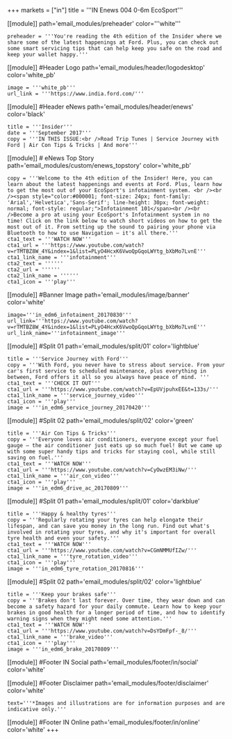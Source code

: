 +++
markets = ["in"]
title = '''IN Enews 004 0-6m EcoSport'''

[[module]]
path='email_modules/preheader'
color='''white'''

	preheader = '''You're reading the 4th edition of the Insider where we share some of the latest happenings at Ford. Plus, you can check out some smart servicing tips that can help keep you safe on the road and keep your wallet happy.'''

[[module]] #Header Logo
path='email_modules/header/logodesktop'
color='white_pb'

	image = '''white_pb'''
	url_link = '''https://www.india.ford.com/'''

[[module]] #Header eNews
path='email_modules/header/enews'
color='black'

	title = '''Insider'''
	date = '''September 2017'''
	copy = '''IN THIS ISSUE:<br />Road Trip Tunes | Service Journey with Ford | Air Con Tips & Tricks | And more'''

[[module]] # eNews Top Story
path='email_modules/custom/enews_topstory'
color='white_pb'

	copy = '''Welcome to the 4th edition of the Insider! Here, you can learn about the latest happenings and events at Ford. Plus, learn how to get the most out of your EcoSport's infotainment system. <br /><br /><span style="color:#000001; font-size: 24px; font-family: 'Arial','Helvetica','Sans-Serif'; line-height: 30px; font-weight: normal; font-style: regular;">Infotainment 101</span><br /><br />Become a pro at using your EcoSport's Infotainment system in no time! Click on the link below to watch short videos on how to get the most out of it. From setting up the sound to pairing your phone via Bluetooth to how to use Navigation – it's all there.'''
	cta1_text = '''WATCH NOW'''
	cta1_url = '''https://www.youtube.com/watch?v=rTMTBZ8W_4Y&index=1&list=PLyO4HcxK6VwoQpGqoLWYtg_bXbMo7LvnE'''
	cta1_link_name = '''infotainment'''
	cta2_text = ''''''
	cta2_url = ''''''
	cta2_link_name = ''''''
	cta1_icon = '''play'''

[[module]] #Banner Image
path='email_modules/image/banner'
color='white'

	image='''in_edm6_infotaiment_20170830'''
	url_link='''https://www.youtube.com/watch?v=rTMTBZ8W_4Y&index=1&list=PLyO4HcxK6VwoQpGqoLWYtg_bXbMo7LvnE'''
	url_link_name='''infotainment_image'''

[[module]] #Split 01
path='email_modules/split/01'
color='lightblue'

	title = '''Service Journey with Ford'''
	copy = '''With Ford, you never have to stress about service. From your car's first service to scheduled maintenance, plus everything in between, Ford offers it all so you always have peace of mind. '''
	cta1_text = '''CHECK IT OUT'''
	cta1_url = '''https://www.youtube.com/watch?v=EpUVjpuhxEE&t=133s/'''
	cta1_link_name = '''service_journey_video'''
	cta1_icon = '''play'''
	image = '''in_edm6_service_journey_20170420'''

[[module]] #Split 02
path='email_modules/split/02'
color='green'

	title = '''Air Con Tips & Tricks'''
	copy = '''Everyone loves air conditioners, everyone except your fuel gauge – the air conditioner just eats up so much fuel! But we came up with some super handy tips and tricks for staying cool, while still saving on fuel.'''
	cta1_text = '''WATCH NOW'''
	cta1_url = '''https://www.youtube.com/watch?v=CyOwzEM3iNw/'''
	cta1_link_name = '''air_con_video'''
	cta1_icon = '''play'''
	image = '''in_edm6_drive_ac_20170809'''
    
[[module]] #Split 01
path='email_modules/split/01'
color='darkblue'

	title = '''Happy & healthy tyres'''
	copy = '''Regularly rotating your tyres can help elongate their lifespan, and can save you money in the long run. Find out what's involved in rotating your tyres, and why it's important for overall tyre health and even your safety.'''
	cta1_text = '''WATCH NOW'''
	cta1_url = '''https://www.youtube.com/watch?v=CGmNMMUfIZw/'''
	cta1_link_name = '''tyre_rotation_video'''
	cta1_icon = '''play'''
	image = '''in_edm6_tyre_rotation_20170816'''

[[module]] #Split 02
path='email_modules/split/02'
color='lightblue'

	title = '''Keep your brakes safe'''
	copy = '''Brakes don't last forever. Over time, they wear down and can become a safety hazard for your daily commute. Learn how to keep your brakes in good health for a longer period of time, and how to identify warning signs when they might need some attention.'''
	cta1_text = '''WATCH NOW'''
	cta1_url = '''https://www.youtube.com/watch?v=DsYDmFpf-_8/'''
	cta1_link_name = '''brake_video'''
	cta1_icon = '''play'''
	image = '''in_edm6_brake_20170809'''

[[module]] #Footer IN Social
path='email_modules/footer/in/social'
color='white'

[[module]] #Footer Disclaimer
path='email_modules/footer/disclaimer'
color='white'

	text='''*Images and illustrations are for information purposes and are indicative only.'''

[[module]] #Footer IN Online
path='email_modules/footer/in/online'
color='white'
+++